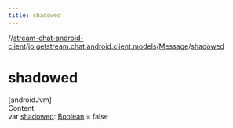 ```yaml
---
title: shadowed
---
```

//[stream-chat-android-client](../../../index.md)/[io.getstream.chat.android.client.models](../index.md)/[Message](index.md)/[shadowed](shadowed.md)



# shadowed  
[androidJvm]  
Content  
var [shadowed](shadowed.md): [Boolean](https://kotlinlang.org/api/latest/jvm/stdlib/kotlin/-boolean/index.html) = false  



